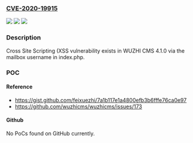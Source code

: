 ### [CVE-2020-19915](https://cve.mitre.org/cgi-bin/cvename.cgi?name=CVE-2020-19915)
![](https://img.shields.io/static/v1?label=Product&message=n%2Fa&color=blue)
![](https://img.shields.io/static/v1?label=Version&message=n%2Fa&color=blue)
![](https://img.shields.io/static/v1?label=Vulnerability&message=n%2Fa&color=brighgreen)

### Description

Cross Site Scripting (XSS vulnerability exists in WUZHI CMS 4.1.0 via the mailbox username in index.php.

### POC

#### Reference
- https://gist.github.com/feixuezhi/7a1b117e1a4800efb3b6fffe76ca0e97
- https://github.com/wuzhicms/wuzhicms/issues/173

#### Github
No PoCs found on GitHub currently.

